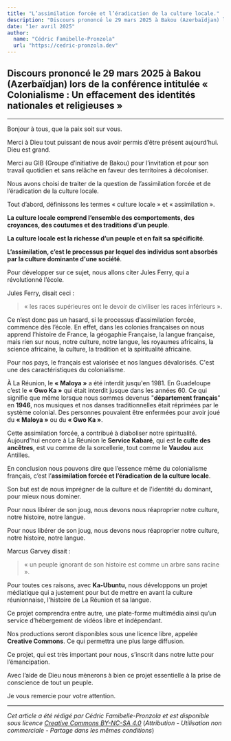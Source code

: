 ```yaml
---
title: "L’assimilation forcée et l’éradication de la culture locale."
description: "Discours prononcé le 29 mars 2025 à Bakou (Azerbaïdjan) lors de la conférence intitulée « Colonialisme : Un effacement des identités nationales et religieuses »"
date: "1er avril 2025"
author:
  name: "Cédric Famibelle-Pronzola"
  url: "https://cedric-pronzola.dev"
---
```


## Discours prononcé le 29 mars 2025 à Bakou (Azerbaïdjan) lors de la conférence intitulée **« Colonialisme : Un effacement des identités nationales et religieuses »**

---

Bonjour à tous, que la paix soit sur vous.

Merci à Dieu tout puissant de nous avoir permis d’être présent aujourd’hui. Dieu est grand.

Merci au GIB (Groupe d’initiative de Bakou) pour l’invitation et pour son travail quotidien et sans relâche en faveur des territoires à décoloniser.

Nous avons choisi de traiter de la question de l’assimilation forcée et de l’éradication de la culture locale.

Tout d’abord, définissons les termes « culture locale » et « assimilation ».

**La culture locale comprend l’ensemble des comportements, des croyances, des coutumes et des traditions d’un peuple**.

**La culture locale est la richesse d’un peuple et en fait sa spécificité**.

**L’assimilation, c’est le processus par lequel des individus sont absorbés par la culture dominante d'une société**.

Pour développer sur ce sujet, nous allons citer Jules Ferry, qui a révolutionné l’école.

Jules Ferry, disait ceci :

> « les races supérieures ont le devoir de civiliser les races inférieurs ».

Ce n’est donc pas un hasard, si le processus d’assimilation forcée, commence dès l’école. En effet, dans les colonies françaises on nous apprend l’histoire de France, la géogaphie Française, la langue française, mais rien sur nous, notre culture, notre langue, les royaumes africains, la science africaine, la culture, la tradition et la spiritualité africaine.

Pour nos pays, le français est valorisée et nos langues dévalorisés. C'est une des caractéristiques du colonialisme.

À La Réunion, le **« Maloya »** a été interdit jusqu'en 1981. En Guadeloupe c’est le **« Gwo Ka »** qui était interdit jusque dans les années 60. Ce qui signifie que même lorsque nous sommes devenus "**département français**" en **1946**, nos musiques et nos danses traditionnelles était réprimées par le système colonial. Des personnes pouvaient être enfermées pour avoir joué du **« Maloya »** ou du **« Gwo Ka »**.

Cette assimilation forcée, a contribué à diaboliser notre spiritualité. Aujourd'hui encore à La Réunion le **Service Kabaré**, qui est **le culte des ancêtres**, est vu comme de la sorcellerie, tout comme le **Vaudou** aux Antilles.

En conclusion nous pouvons dire que l’essence même du colonialisme français, c’est l’**assimilation forcée et l’éradication de la culture locale**.

Son but est de nous imprégner de la culture et de l'identité du dominant, pour mieux nous dominer.

Pour nous libérer de son joug, nous devons nous réaproprier notre culture, notre histoire, notre langue.

Pour nous libérer de son joug, nous devons nous réaproprier notre culture, notre histoire, notre langue.

Marcus Garvey disait :
> « un peuple ignorant de son histoire est comme un arbre sans racine ».

Pour toutes ces raisons, avec **Ka-Ubuntu**, nous développons un projet médiatique qui a justement pour but de mettre en avant la culture réunionnaise, l’histoire de La Réunion et sa langue.

Ce projet comprendra entre autre, une plate-forme multimédia ainsi qu’un service d’hébergement de vidéos libre et indépendant.

Nos productions seront disponibles sous une licence libre, appelée **Creative Commons**. Ce qui permettra une plus large diffusion.

Ce projet, qui est très important pour nous, s’inscrit dans notre lutte pour l’émancipation.

Avec l’aide de Dieu nous mènerons à bien ce projet essentielle à la prise de conscience de tout un peuple.

Je vous remercie pour votre attention.

---

*Cet article a été rédigé par Cédric Famibelle-Pronzola et est disponible sous licence [Creative Commons BY-NC-SA 4.0](https://creativecommons.org/licenses/by-nc-sa/4.0/)* (_Attribution - Utilisation non commerciale - Partage dans les mêmes conditions_)
